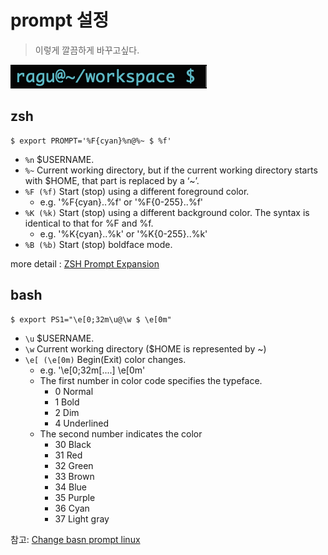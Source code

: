 # prompt 설정

> 이렇게 깔끔하게 바꾸고싶다.

![sample prompt](./images/sample-prompt.png)

## zsh

``` shell
$ export PROMPT='%F{cyan}%n@%~ $ %f'
```

- `%n` $USERNAME.
- `%~` Current working directory, but if the current working directory starts with $HOME, that part is replaced by a ‘~’.
- `%F (%f)` Start (stop) using a different foreground color.
  - e.g. '%F{cyan}..%f' or '%F{0-255}..%f'
- `%K (%k)` Start (stop) using a different background color. The syntax is identical to that for %F and %f.
  - e.g. '%K{cyan}..%k' or '%K{0-255}..%k'
- `%B (%b)` Start (stop) boldface mode.

more detail : [ZSH Prompt Expansion](http://zsh.sourceforge.net/Doc/Release/Prompt-Expansion.html)

## bash

``` shell
$ export PS1="\e[0;32m\u@\w $ \e[0m"
```

- `\u` $USERNAME.
- `\w` Current working directory ($HOME is represented by ~)
- `\e[ (\e[0m)` Begin(Exit) color changes.
  - e.g. '\e[0;32m[....] \e[0m'
  - The first number in color code specifies the typeface.
    - 0 Normal
    - 1 Bold
    - 2 Dim
    - 4 Underlined
  - The second number indicates the color
    - 30 Black
    - 31 Red
    - 32 Green
    - 33 Brown
    - 34 Blue
    - 35 Purple
    - 36 Cyan
    - 37 Light gray

참고: [Change basn prompt linux](https://phoenixnap.com/kb/change-bash-prompt-linux)